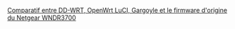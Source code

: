 [Comparatif entre DD-WRT, OpenWrt LuCI, Gargoyle et le firmware d'origine du Netgear WNDR3700](http://routeur-firmware-test.gamma.nu/)
